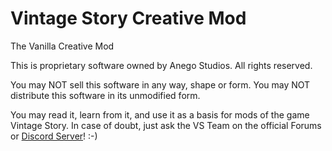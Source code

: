 # Vintage Story Creative Mod
The Vanilla Creative Mod

This is proprietary software owned by Anego Studios. All rights reserved.

You may NOT sell this software in any way, shape or form.
You may NOT distribute this software in its unmodified form.

You may read it, learn from it, and use it as a basis for mods of the game Vintage Story. In case of doubt, just ask the VS Team on the official Forums or [Discord Server](https://discord.gg/CkJjdrB)! :-)